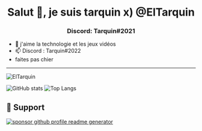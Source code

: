 <h1 align="center">Salut 👋, je suis tarquin x) @ElTarquin</h1>  
<h3 align="center">Discord: Tarquin#2021</h3>

- 👀 j'aime la technologie et les jeux vidéos 
- 📫 Discord : Tarquin#2022
- faites pas chier
---
<p align="left"> <img src="https://komarev.com/ghpvc/?username=ElTarquin" alt="ElTarquin" /> </p>

![GitHub stats](https://github-readme-stats.vercel.app/api?username=ElTarquin&show_icons=true&theme=tokyonight)
![Top Langs](https://github-readme-stats.vercel.app/api/top-langs/?username=ElTarquin&theme=tokyonight)


## 🙏 Support

<p align="left">
<a href="https://www.paypal.com/paypalme/PetitFlocon/"><img src="https://ionicabizau.github.io/badges/paypal.svg" alt="sponsor github profile readme generator"/>
</a>
